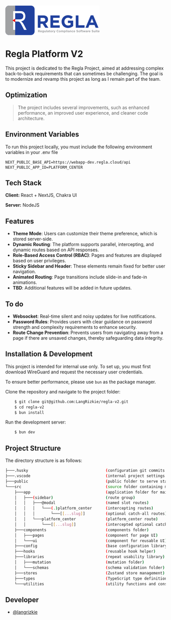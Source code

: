![Logo](./public/logo/full.svg)

# Regla Platform V2

This project is dedicated to the Regla Project, aimed at addressing complex back-to-back requirements that can sometimes be challenging. The goal is to modernize and revamp this project as long as I remain part of the team.

## Optimization

> The project includes several improvements, such as enhanced performance, an improved user experience, and cleaner code architecture.

## Environment Variables

To run this project locally, you must include the following environment variables in your .env file

```
NEXT_PUBLIC_BASE_API=https://webapp-dev.regla.cloud/api
NEXT_PUBLIC_APP_ID=PLATFORM_CENTER
```

## Tech Stack

**Client:** React + NextJS, Chakra UI

**Server:** NodeJS

## Features

- **Theme Mode**: Users can customize their theme preference, which is stored server-side.
- **Dynamic Routing**: The platform supports parallel, intercepting, and dynamic routes based on API responses.
- **Role-Based Access Control (RBAC)**: Pages and features are displayed based on user privileges.
- **Sticky Sidebar and Header**: These elements remain fixed for better user navigation.
- **Animated Routing**: Page transitions include slide-in and fade-in animations.
- **TBD**: Additional features will be added in future updates.

## To do

- **Websocket**: Real-time silent and noisy updates for live notifications.
- **Password Rules**: Provides users with clear guidance on password strength and complexity requirements to enhance security.
- **Route Change Prevention**: Prevents users from navigating away from a page if there are unsaved changes, thereby safeguarding data integrity.

## Installation & Development

This project is intended for internal use only. To set up, you must first download WireGuard and request the necessary user credentials.

To ensure better performance, please use `bun` as the package manager.

Clone the repository and navigate to the project folder:

```bash
    $ git clone git@github.com:LangRizkie/regla-v2.git
    $ cd regla-v2
    $ bun install
```

Run the development server:

```bash
    $ bun dev
```

## Project Structure

The directory structure is as follows:

```bash
├───.husky                                  (configuration git commits helper)
├───.vscode                                 (internal project settings.json)
├───public                                  (public folder to serve static assets)
└───src                                     (source folder containing main application code)
    ├───app                                 (application folder for main pages)
    │   ├───(sidebar)                       (route group)
    │   │   ├───@modal                      (named slot routes)
    │   │   │   └───(.)platform_center      (intercepting routes)
    │   │   │       └───[[...slug]]         (optional catch-all routes)
    │   │   └───platform_center             (platform_center route)
    │   │       └───[[...slug]]             (intercepted optional catch-all routes)
    ├───components                          (components folder)
    │   ├───pages                           (component for page UI)
    │   └───ui                              (component for reusable UI)
    ├───config                              (base configuration library)
    ├───hooks                               (reusable hook helper)
    ├───libraries                           (repeat usability library)
    │   ├───mutation                        (mutation folder)
    │   └───schemas                         (schema validation folder)
    ├───stores                              (Zustand store management)
    ├───types                               (TypeScript type definitions)
    └───utilities                           (utility functions and constants)
```

## Developer

- [@langrizkie](https://github.com/LangRizkie)
